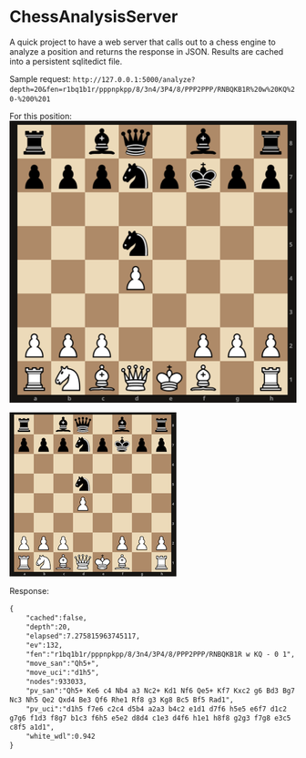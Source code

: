 # ChessAnalysisServer
A quick project to have a web server that calls out to a chess engine to analyze a position and returns the response in JSON.
Results are cached into a persistent sqlitedict file.

Sample request:
`http://127.0.0.1:5000/analyze?depth=20&fen=r1bq1b1r/pppnpkpp/8/3n4/3P4/8/PPP2PPP/RNBQKB1R%20w%20KQ%20-%200%201`

For this position:
![Example position](example.png)

![Example position](example2.png)

Response:
```
{
    "cached":false,
    "depth":20,
    "elapsed":7.275815963745117,
    "ev":132,
    "fen":"r1bq1b1r/pppnpkpp/8/3n4/3P4/8/PPP2PPP/RNBQKB1R w KQ - 0 1",
    "move_san":"Qh5+",
    "move_uci":"d1h5",
    "nodes":933033,
    "pv_san":"Qh5+ Ke6 c4 Nb4 a3 Nc2+ Kd1 Nf6 Qe5+ Kf7 Kxc2 g6 Bd3 Bg7 Nc3 Nh5 Qe2 Qxd4 Be3 Qf6 Rhe1 Rf8 g3 Kg8 Bc5 Bf5 Rad1",
    "pv_uci":"d1h5 f7e6 c2c4 d5b4 a2a3 b4c2 e1d1 d7f6 h5e5 e6f7 d1c2 g7g6 f1d3 f8g7 b1c3 f6h5 e5e2 d8d4 c1e3 d4f6 h1e1 h8f8 g2g3 f7g8 e3c5 c8f5 a1d1",
    "white_wdl":0.942
}
```
